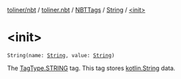 [toliner/nbt](../../../index.md) / [toliner.nbt](../../index.md) / [NBTTags](../index.md) / [String](index.md) / [&lt;init&gt;](./-init-.md)

# &lt;init&gt;

`String(name: `[`String`](https://kotlinlang.org/api/latest/jvm/stdlib/kotlin/-string/index.html)`, value: `[`String`](https://kotlinlang.org/api/latest/jvm/stdlib/kotlin/-string/index.html)`)`

The [TagType.STRING](../../-tag-type/-s-t-r-i-n-g.md) tag.
This tag stores [kotlin.String](https://kotlinlang.org/api/latest/jvm/stdlib/kotlin/-string/index.html) data.

